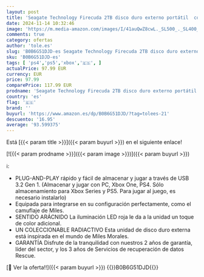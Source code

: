 ```yaml
---
layout: post
title: 'Seagate Technology Firecuda 2TB disco duro externo portátil  compatible con PS4  PS5  Xbox One/Series  PC  Marvel Edition Miles Morales  USB 3.2  3 años de servicios de Rescue  STKL2000419 '
date: 2024-11-14 10:32:46
image: 'https://m.media-amazon.com/images/I/41auQwZ8cwL._SL500_._SL400_.jpg'
comments: true
category: ofertas
author: 'tole.es'
slug: 'B0B6G51DJD-es Seagate Technology Firecuda 2TB disco duro externo...'
sku: 'B0B6G51DJD-es'
tags: [ 'ps4','ps5','xbox','🇪🇸', ]
actualPrice: 97.99 EUR
currency: EUR
price: 97.99
comparePrice: 117.99 EUR
prodname: 'Seagate Technology Firecuda 2TB disco duro externo portátil  compatible con PS4  PS5  Xbox One/Series  PC  Marvel Edition Miles Morales  USB 3.2  3 años de servicios de Rescue  STKL2000419 '
country: 'es'
flag: '🇪🇸'
brand: ''
buyurl: 'https://www.amazon.es/dp/B0B6G51DJD/?tag=tolees-21'
descuento: '16.95'
average: '93.599375'
---
```


Está [{{< param title >}}]({{< param buyurl >}}) en el siguiente enlace!

[![{{< param prodname >}}]({{< param image >}})]({{< param buyurl >}})

ℹ️:

- PLUG-AND-PLAY rápido y fácil de almacenar y jugar a través de USB 3.2 Gen 1. (Almacenar y jugar con PC, Xbox One, PS4. Sólo almacenamiento para Xbox Series y PS5. Para jugar al juego, es necesario instalarlo)
- Equipada para integrarse en su configuración perfectamente, como el camuflaje de Miles.
- SENTIDO ARÁCNIDO La iluminación LED roja le da a la unidad un toque de color adicional.
- UN COLECCIONABLE RADIACTIVO Esta unidad de disco duro externa está inspirada en el mundo de Miles Morales.
- GARANTÍA Disfrute de la tranquilidad con nuestros 2 años de garantía, líder del sector, y los 3 años de Servicios de recuperación de datos Rescue.

[🛒 Ver la oferta!!]({{< param buyurl >}})
{{<world>}}B0B6G51DJD{{</world>}}

